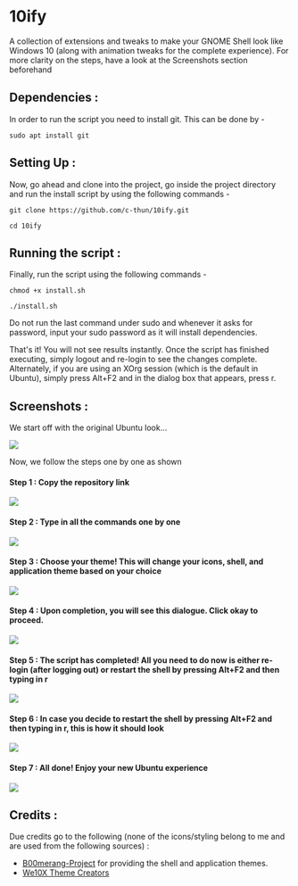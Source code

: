 # 10ify
A collection of extensions and tweaks to make your GNOME Shell look like Windows 10 (along with animation tweaks for the complete experience). For more clarity on the steps, have a look at the Screenshots section beforehand

## Dependencies :
In order to run the script you need to install git. This can be done by -

``` sudo apt install git ```

## Setting Up : 

Now, go ahead and clone into the project, go inside the project directory and run the install script by using the following commands - 

``` git clone https://github.com/c-thun/10ify.git ``` 

``` cd 10ify ```

## Running the script : 
Finally, run the script using the following commands - 

``` chmod +x install.sh ```

``` ./install.sh ```

Do not run the last command under sudo and whenever it asks for password, input your sudo password as it will install dependencies. 

That's it! You will not see results instantly. Once the script has finished executing, simply logout and re-login to see the changes complete.
Alternately, if you are using an XOrg session (which is the default in Ubuntu), simply press Alt+F2 and in the dialog box that appears, press r. 

## Screenshots :
We start off with the original Ubuntu look...

![](Screenshots/orig_1.png)

Now, we follow the steps one by one as shown

#### Step 1 : Copy the repository link 

![](Screenshots/step_1.png)

#### Step 2 : Type in all the commands one by one

![](Screenshots/step_3.png)

#### Step 3 : Choose your theme! This will change your icons, shell, and application theme based on your choice

![](Screenshots/step_4a.png)

#### Step 4 : Upon completion, you will see this dialogue. Click okay to proceed.

![](Screenshots/step_4b.png)

#### Step 5 : The script has completed! All you need to do now is either re-login (after logging out) or restart the shell by  pressing Alt+F2 and then typing in r

![](Screenshots/finne.png)

#### Step 6 : In case you decide to restart the shell by  pressing Alt+F2 and then typing in r, this is how it should look

![](Screenshots/step_6.png)

#### Step 7 : All done! Enjoy your new Ubuntu experience 

![](Screenshots/finne_2.png)


## Credits :

Due credits go to the following (none of the icons/styling belong to me and are used from the following sources) : 

* [B00merang-Project](https://github.com/B00merang-Project) for providing the shell and application themes. 
* [We10X Theme Creators](https://github.com/yeyushengfan258/We10X-icon-theme)
